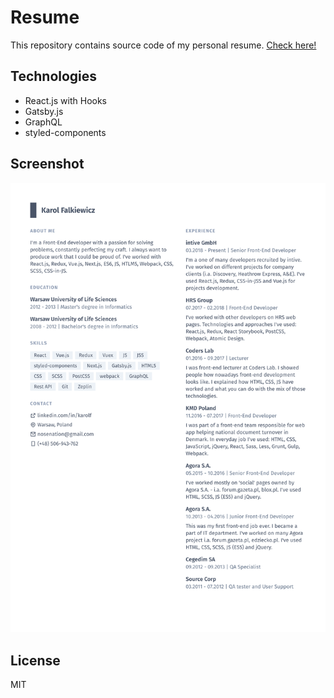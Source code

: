 # Resume

This repository contains source code of my personal resume. [Check here!](kfalkiewicz.github.io)

## Technologies

- React.js with Hooks
- Gatsby.js
- GraphQL
- styled-components

## Screenshot

![screenshot](screenshot1.png)

## License

MIT
